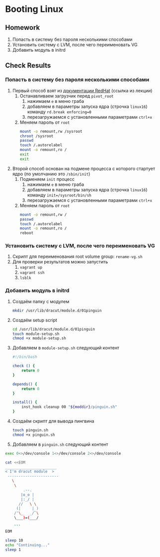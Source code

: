 # Booting Linux

## Homework
1. Попасть в систему без пароля несколькими способами
1. Установить систему с LVM, после чего переименовать VG
1. Добавить модуль в initrd

## Check Results
### Попасть в систему без пароля несколькими способами
1. Первый способ взят из [документации RedHat](https://access.redhat.com/documentation/en-us/red_hat_enterprise_linux/7/html/system_administrators_guide/sec-terminal_menu_editing_during_boot#sec-Changing_and_Resetting_the_Root_Password) (ссылка из лекции)
    1. Останавливаем загрузчик перед `pivot_root`
        1. нажимаем `e` в меню граба
        1. добавляем в параметры запуска ядра (строчка `linux16`) команду `rd.break enforcing=0`
        1. перезагружаемся с установленными параметрами `ctrl+x`
    1. Меняем пароль от `root`
        ```bash
        mount -o remount,rw /sysroot
        chroot /sysroot
        passwd
        touch /.autorelabel
        mount -o remount,ro /
        exit
        exit
        ```
1. Второй способ основан на подмене процесса с которого стартует ядро (по умолчанию это `/sbin/init`)
    1. Подменяем `init` процесс
        1. нажимаем `e` в меню граба
        1. добавляем в параметры запуска ядра (строчка `linux16`) команду `init=/sysroot/bin/sh`
        1. перезагружаемся с установленными параметрами `ctrl+x`
    1. Меняем пароль от `root`
        ```bash
        mount -o remount,rw /
        passwd
        touch /.autorelabel
        mount -o remount,ro /
        reboot
        ```

### Установить систему с LVM, после чего переименовать VG
1. Скрипт для переименования root volume group: `rename-vg.sh`
1. Для проверки результатов можно запустить
    1. `vagrant up`
    1. `vagrant ssh`
    1. `lsblk`

### Добавить модуль в initrd
1. Создаём папку с модулем
    ```bash
    mkdir /usr/lib/dracut/module.d/01pinguin
    ```

1. Создаём setup script
    ```bash
    cd /usr/lib/dracut/module.d/01pinguin
    touch module-setup.sh
    chmod +x module-setup.sh
    ```

1. Добавляем в `module-setup.sh` следующий контент
    ```bash
    #!/bin/bash

    check () {
        return 0
    }

    depends() {
        return 0
    }

    install() {
        inst_hook cleanup 00 "${moddir}/pinguin.sh"
    }
    ```

1. Создаём скрипт для вывода пингвина
    ```bash
    touch pinguin.sh
    chmod +x pinguin.sh
    ```

1. Добавляем в `pinguin.sh` следующий контент

```bash
exec 0<>/dev/console 1<>/dev/console 2<>/dev/console

cat <<EOM
_______________________
< I'm dracut module  >
 -----------------------
   \
    \
        .--.
       |o_o |
       |:_/ |
      //   \ \
     (|     | )
    /'\_   _/`\
    \___)=(___/

    ```
EOM

sleep 10
echo "Continuing..."
sleep 1
